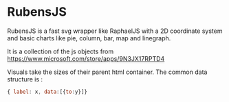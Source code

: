 # RubensJS

RubensJS is a fast svg wrapper like RaphaelJS with a 2D coordinate system and basic charts like pie, column, bar, map and linegraph.

It is a collection of the js objects from https://www.microsoft.com/store/apps/9N3JX17RPTD4 

Visuals take the sizes of their parent html container. The common data structure is : 

```javascript
{ label: x, data:[{to:y}]}
